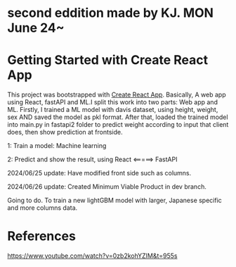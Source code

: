 # second eddition made by KJ. MON June 24~
# Getting Started with Create React App

This project was bootstrapped with [Create React App](https://github.com/facebook/create-react-app).
Basically, A web app using React, fastAPI and ML.I split this work into two parts: Web app and ML. Firstly, I trained a ML model with davis dataset, using height, weight, sex AND saved the model as pkl format. After that, loaded the trained model into main.py in fastapi2 folder to predict weight according to input that client does, then show prediction at frontside. 

1: Train a model: Machine learning

2: Predict and show the result, using React <=====> FastAPI 

2024/06/25 update:
Have modified front side such as columns.

2024/06/26 update:
Created Minimum Viable Product in dev branch.

Going to do.
To train a new lightGBM model with larger, Japanese specific and more columns data.

# References
https://www.youtube.com/watch?v=0zb2kohYZIM&t=955s




